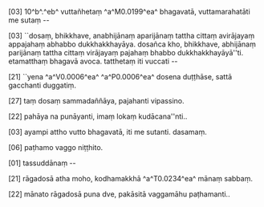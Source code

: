 [03] 10^b^.^eb^ vuttañhetaṃ ^a^M0.0199^ea^ bhagavatā, vuttamarahatāti me sutaṃ --

[03] ``dosaṃ, bhikkhave, anabhijānaṃ aparijānaṃ tattha cittaṃ  avirājayaṃ appajahaṃ abhabbo dukkhakkhayāya. dosañca kho,  bhikkhave, abhijānaṃ parijānaṃ tattha cittaṃ virājayaṃ pajahaṃ bhabbo  dukkhakkhayāyā''ti. etamatthaṃ bhagavā avoca. tatthetaṃ iti vuccati  --

[21] ``yena ^a^V0.0006^ea^ ^a^P0.0006^ea^ dosena duṭṭhāse, sattā gacchanti  duggatiṃ.

[27] taṃ dosaṃ sammadaññāya, pajahanti vipassino.

[22] pahāya na punāyanti, imaṃ lokaṃ kudācana''nti..

[03] ayampi attho vutto bhagavatā, iti me sutanti. dasamaṃ.

[06] paṭhamo vaggo niṭṭhito.

[01] tassuddānaṃ --

[21] rāgadosā atha moho, kodhamakkhā ^a^T0.0234^ea^ mānaṃ sabbaṃ.

[22] mānato rāgadosā puna dve, pakāsitā vaggamāhu  paṭhamanti..